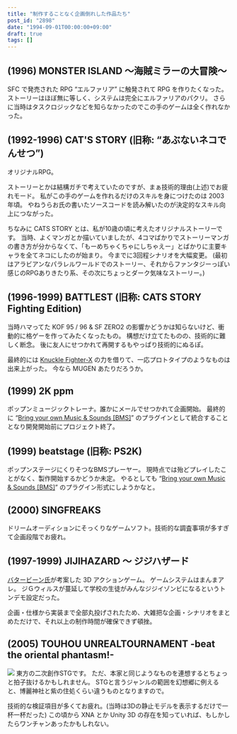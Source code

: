 ```yaml
---
title: "制作することなく企画倒れした作品たち"
post_id: "2898"
date: "1994-09-01T00:00:00+09:00"
draft: true
tags: []
---
```



## (1996) MONSTER ISLAND ～海賊ミラーの大冒険～

SFC で発売された RPG “エルファリア” に触発されて RPG を作りたくなった。
ストーリーはほぼ無に等しく、システムは完全にエルファリアのパクリ。
さらに当時はタスクロジックなどを知らなかったのでこの手のゲームは全く作れなかった。

## (1992-1996) CAT'S STORY (旧称: “あぶないネコでんせつ”)

オリジナルRPG。

ストーリーとかは結構ガチで考えていたのですが、まぁ技術的理由(上述)でお疲れモード。
私がこの手のゲームを作れるだけのスキルを身につけたのは 2003 年頃。
やねうらお氏の書いたソースコードを読み解いたのが決定的なスキル向上につながった。

ちなみに CATS STORY とは、私が10歳の頃に考えたオリジナルストーリーです。
当時、よくマンガとか描いていましたが、4コマばかりでストーリーマンガの書き方が分からなくて、「もーめちゃくちゃにしちゃえー」とばかりに主要キャラを全てネコにしたのが始まり。
今までに3回程シナリオを大幅変更。
(最初はアラビアンなパラレルワールドでのストーリー、それからファンタジーっぽい感じのRPGありきたり系、その次にちょっとダーク気味なストーリー。)

## (1996-1999) BATTLEST (旧称: CATS STORY Fighting Edition)

当時ハマってた KOF 95 / 96 & SF ZERO2 の影響かどうかは知らないけど、衝動的に格ゲーを作ってみたくなったもの。
構想だけ立てたものの、技術的に難しく断念。
後に友人にせつかれて再開するもやっぱり技術的にぬるぽ。

最終的には [Knuckle Fighter-X](http://www.vector.co.jp/soft/win95/game/se045045.html) の力を借りて、一応プロトタイプのようなものは出来上がった。
今なら MUGEN あたりだろうか。

## (1999) 2K ppm

ポップンミュージックトレーナ。誰かにメールでせつかれて企画開始。
最終的に “[Bring your own Music & Sounds [BMS]](https://danmaq.com/2993)” のプラグインとして統合することとなり開発開始前にプロジェクト終了。

## (1999) beatstage (旧称: PS2K)

ポップンステージにくりそつなBMSプレーヤー。
現時点では殆どプレイしたことがなく、製作開始するかどうか未定。
やるとしても “[Bring your own Music & Sounds [BMS]](https://danmaq.com/2993)” のプラグイン形式にしようかなと。

## (2000) SINGFREAKS

ドリームオーディションにそっくりなゲームソフト。技術的な調査事項が多すぎて企画段階でお疲れ。

## (1997-1999) JIJIHAZARD ～ ジジハザード

[バタービーン氏](http://mixi.jp/show_friend.pl?id=2308126)が考案した 3D アクションゲーム。
ゲームシステムはまんまアレ。
ジＧウィルスが蔓延して学校の生徒がみんなジジイゾンビになるというトンデモ設定だった。

企画・仕様から実装まで全部丸投げされたため、大雑把な企画・シナリオをまとめただけで、それ以上の制作時間が確保できず頓挫。

## (2005) TOUHOU UNREALTOURNAMENT -beat the oriental phantasm!-

![](https://danmaq.com/wp-content/uploads/2013/11/Logo.png)
東方の二次創作STGです。
ただ、本家と同じようなものを連想するとちょっと拍子抜けるかもしれません。
STGと言うジャンルの範囲を幻想郷に例えると、博麗神社と紫の住処くらい違うものとなりますので。

技術的な検証項目が多くてお疲れ。(当時は3Dの静止モデルを表示するだけで一杯一杯だった)
この頃から XNA とか Unity 3D の存在を知っていれば、もしかしたらワンチャンあったかもしれない。
